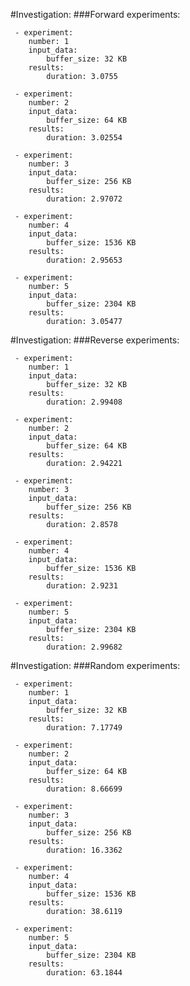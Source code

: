 #Investigation:
###Forward
experiments:

	 - experiment:
		number: 1
		input_data:
			buffer_size: 32 KB
		results:
			duration: 3.0755

	 - experiment:
		number: 2
		input_data:
			buffer_size: 64 KB
		results:
			duration: 3.02554

	 - experiment:
		number: 3
		input_data:
			buffer_size: 256 KB
		results:
			duration: 2.97072

	 - experiment:
		number: 4
		input_data:
			buffer_size: 1536 KB
		results:
			duration: 2.95653

	 - experiment:
		number: 5
		input_data:
			buffer_size: 2304 KB
		results:
			duration: 3.05477

#Investigation:
###Reverse
experiments:

	 - experiment:
		number: 1
		input_data:
			buffer_size: 32 KB
		results:
			duration: 2.99408

	 - experiment:
		number: 2
		input_data:
			buffer_size: 64 KB
		results:
			duration: 2.94221

	 - experiment:
		number: 3
		input_data:
			buffer_size: 256 KB
		results:
			duration: 2.8578

	 - experiment:
		number: 4
		input_data:
			buffer_size: 1536 KB
		results:
			duration: 2.9231

	 - experiment:
		number: 5
		input_data:
			buffer_size: 2304 KB
		results:
			duration: 2.99682

#Investigation:
###Random
experiments:

	 - experiment:
		number: 1
		input_data:
			buffer_size: 32 KB
		results:
			duration: 7.17749

	 - experiment:
		number: 2
		input_data:
			buffer_size: 64 KB
		results:
			duration: 8.66699

	 - experiment:
		number: 3
		input_data:
			buffer_size: 256 KB
		results:
			duration: 16.3362

	 - experiment:
		number: 4
		input_data:
			buffer_size: 1536 KB
		results:
			duration: 38.6119

	 - experiment:
		number: 5
		input_data:
			buffer_size: 2304 KB
		results:
			duration: 63.1844

